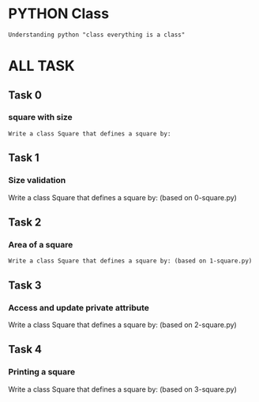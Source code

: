 # PYTHON Class
    Understanding python "class everything is a class"
# ALL TASK

## Task 0
###  square with size
    Write a class Square that defines a square by:

## Task 1
### Size validation
Write a class Square that defines a square by: (based on 0-square.py)

## Task 2
###  Area of a square
    Write a class Square that defines a square by: (based on 1-square.py)

## Task 3
### Access and update private attribute
Write a class Square that defines a square by: (based on 2-square.py)

## Task 4
### Printing a square
Write a class Square that defines a square by: (based on 3-square.py)


